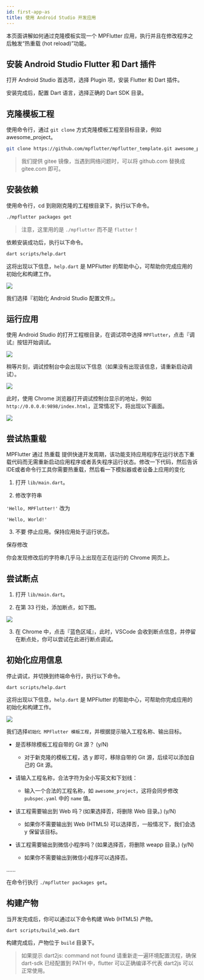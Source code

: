 ```yaml
---
id: first-app-as
title: 使用 Android Studio 开发应用
---
```


本页面讲解如何通过克隆模板实现一个 MPFlutter 应用，执行并且在修改程序之后触发“热重载 (hot reload)”功能。

## 安装 Android Studio Flutter 和 Dart 插件

打开 Android Studio 首选项，选择 Plugin 项，安装 Flutter 和 Dart 插件。

安装完成后，配置 Dart 语言，选择正确的 Dart SDK 目录。

## 克隆模板工程

使用命令行，通过 `git clone` 方式克隆模板工程至目标目录，例如 awesome_project。

```sh
git clone https://github.com/mpflutter/mpflutter_template.git awesome_project
```

> 我们提供 gitee 镜像，当遇到网络问题时，可以将 github.com 替换成 gitee.com 即可。

## 安装依赖

使用命令行，cd 到刚刚克隆的工程根目录下，执行以下命令。

```sh
./mpflutter packages get
```

> 注意，这里用的是 `./mpflutter` 而不是 `flutter`！

依赖安装成功后，执行以下命令。

```sh
dart scripts/help.dart
```

这将出现以下信息，`help.dart` 是 MPFlutter 的帮助中心，可帮助你完成应用的初始化和构建工作。

![](assets/ide-debug-guide-3.png)

我们选择『初始化 Android Studio 配置文件』。

## 运行应用

使用 Android Studio 的打开工程根目录，在调试项中选择 `MPFlutter`，点击『调试』按钮开始调试。

![](assets/ide-debug-guide-5.png)

稍等片刻，调试控制台中会出现以下信息（如果没有出现该信息，请重新启动调试）。

![](assets/ide-debug-guide-6.png)

此时，使用 Chrome 浏览器打开调试控制台显示的地址，例如 `http://0.0.0.0:9898/index.html`，正常情况下，将出现以下画面。

![](assets/ide-debug-guide-2.png)

## 尝试热重载

MPFlutter 通过 热重载 提供快速开发周期，该功能支持应用程序在运行状态下重载代码而无需重新启动应用程序或者丢失程序运行状态。修改一下代码，然后告诉IDE或者命令行工具你需要热重载，然后看一下模拟器或者设备上应用的变化

1. 打开 `lib/main.dart`。

2. 修改字符串

`
'Hello, MPFlutter!'
`
改为

`
'Hello, World!'
`

3. 不要 停止应用。保持应用处于运行状态。

保存修改

你会发现修改后的字符串几乎马上出现在正在运行的 Chrome 网页上。

## 尝试断点

1. 打开 `lib/main.dart`。

2. 在第 33 行处，添加断点，如下图。

![](assets/ide-debug-guide-7.png)

3. 在 Chrome 中，点击『蓝色区域』，此时，VSCode 会收到断点信息，并停留在断点处，你可以尝试在此进行断点调试。

## 初始化应用信息

停止调试，并切换到终端命令行，执行以下命令。

`
dart scripts/help.dart
`

这将出现以下信息，`help.dart` 是 MPFlutter 的帮助中心，可帮助你完成应用的初始化和构建工作。

![](assets/ide-debug-guide-3.png)

我们选择`初始化 MPFlutter 模板工程`，并根据提示输入工程名称、输出目标。

* 是否移除模板工程自带的 Git 源？ (y/N)

    * 对于新克隆的模板工程，选 y 即可，移除自带的 Git 源，后续可以添加自己的 Git 源。

* 请输入工程名称，合法字符为全小写英文和下划线：

    * 输入一个合法的工程名称，如 `awesome_project`，这将会同步修改 `pubspec.yaml` 中的 `name` 值。

* 该工程需要输出到 Web 吗？(如果选择否，将删除 Web 目录。) (y/N)

    * 如果你不需要输出到 Web (HTML5) 可以选择否，一般情况下，我们会选 y 保留该目标。

* 该工程需要输出到微信小程序吗？(如果选择否，将删除 weapp 目录。) (y/N) 

    * 如果你不需要输出到微信小程序可以选择否。

......

在命令行执行 `./mpflutter packages get`。

## 构建产物

当开发完成后，你可以通过以下命令构建 Web (HTML5) 产物。

`
dart scripts/build_web.dart
`

构建完成后，产物位于 `build` 目录下。

> 如果提示 dart2js: command not found 请重新走一遍环境配置流程，确保 dart-sdk 已经配置到 PATH 中，flutter 可以正确编译不代表 dart2js 可以正常使用。